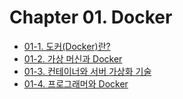 # Chapter 01. Docker

- [01-1. 도커(Docker)란?](01_1/contents.md)
- [01-2. 가상 머신과 Docker](01_2/contents.md)
- [01-3. 컨테이너와 서버 가상화 기술](01_3/contents.md)
- [01-4. 프로그래머와 Docker](01_4/contents.md)
 
